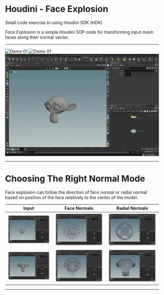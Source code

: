 # Houdini - Face Explosion
Small code exercise in using Houdini SDK (HDK)

*Face Explosion* is a simple Houdini SOP node for transforming input mesh faces along their normal vector.

---

![Demo 01](./demo/demo01.gif)
![Demo 01](./demo/demo02.gif)
![Demo 01](./demo/demo03.gif)


---



# Choosing The Right Normal Mode

Face explosion can follow the direction of face normal or radial normal based on position of the face relatively to
the center of the model.

| Input | Face Normals | Radial Normals |
| :---: | :----------: | :------------: |
| ![Demo 01](./demo/normal_example01.png) | ![Demo 01](./demo/normal_example02.png) | ![Demo 01](./demo/normal_example03.png) |
| ![Demo 01](./demo/normal_example04.png) | ![Demo 01](./demo/normal_example05.png) | ![Demo 01](./demo/normal_example06.png) |


---

